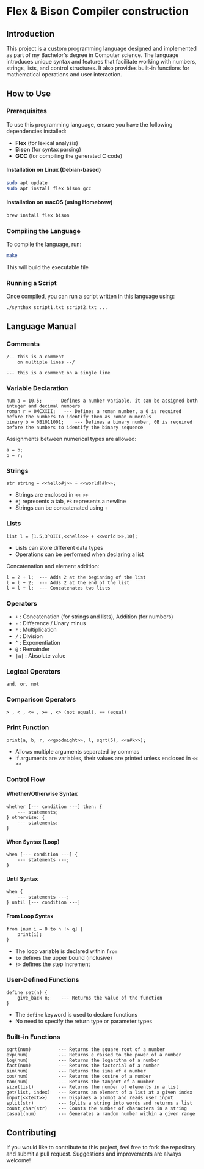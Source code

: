 # Flex & Bison Compiler construction

## Introduction
This project is a custom programming language designed and implemented as part of my Bachelor's degree in Computer science. The language introduces unique syntax and features that facilitate working with numbers, strings, lists, and control structures. It also provides built-in functions for mathematical operations and user interaction.

## How to Use
### Prerequisites
To use this programming language, ensure you have the following dependencies installed:
- **Flex** (for lexical analysis)
- **Bison** (for syntax parsing)
- **GCC** (for compiling the generated C code)

#### Installation on Linux (Debian-based)
```sh
sudo apt update
sudo apt install flex bison gcc
```

#### Installation on macOS (using Homebrew)
```sh
brew install flex bison
```

### Compiling the Language
To compile the language, run:
```sh
make
```
This will build the executable file

### Running a Script
Once compiled, you can run a script written in this language using:
```sh
./synthax script1.txt script2.txt ...
```

## Language Manual
### Comments
```text
/-- this is a comment
    on multiple lines --/

--- this is a comment on a single line
```

### Variable Declaration
```text
num a = 10.5;   --- Defines a number variable, it can be assigned both integer and decimal numbers
roman r = 0MCXXII;   --- Defines a roman number, a 0 is required before the numbers to identify them as roman numerals
binary b = 0B1011001;    --- Defines a binary number, 0B is required before the numbers to identify the binary sequence
```

Assignments between numerical types are allowed:
```text
a = b;
b = r;
```

### Strings
```text
str string = <<hello#j>> + <<world!#k>>;
```
- Strings are enclosed in `<< >>`
- `#j` represents a tab, `#k` represents a newline
- Strings can be concatenated using `+`

### Lists
```text
list l = [1.5,3^0III,<<hello>> + <<world!>>,10];
```
- Lists can store different data types
- Operations can be performed when declaring a list

Concatenation and element addition:
```text
l = 2 + l;  --- Adds 2 at the beginning of the list
l = l + 2;  --- Adds 2 at the end of the list
l = l + l;  --- Concatenates two lists
```

### Operators
- `+` : Concatenation (for strings and lists), Addition (for numbers)
- `-` : Difference / Unary minus
- `*` : Multiplication
- `/` : Division
- `^` : Exponentiation
- `@` : Remainder
- `|a|` : Absolute value

### Logical Operators
```text
and, or, not
```

### Comparison Operators
```text
> , < , <= , >= , <> (not equal), == (equal)
```

### Print Function
```text
print(a, b, r, <<goodnight>>, l, sqrt(5), <<a#k>>);
```
- Allows multiple arguments separated by commas
- If arguments are variables, their values are printed unless enclosed in `<< >>`

### Control Flow
#### Whether/Otherwise Syntax
```text
whether [--- condition ---] then: {
    --- statements;
} otherwise: {
    --- statements;
}
```

#### When Syntax (Loop)
```text
when [--- condition ---] {
    --- statements ---;
}
```

#### Until Syntax
```text
when {
    --- statements ---;
} until [--- condition ---]
```

#### From Loop Syntax
```text
from [num i = 0 to n !> q] {
    print(i);
}
```
- The loop variable is declared within `from`
- `to` defines the upper bound (inclusive)
- `!>` defines the step increment

### User-Defined Functions
```text
define set(n) {
    give_back n;    --- Returns the value of the function
}
```
- The `define` keyword is used to declare functions
- No need to specify the return type or parameter types

### Built-in Functions
```text
sqrt(num)          --- Returns the square root of a number
exp(num)           --- Returns e raised to the power of a number
log(num)           --- Returns the logarithm of a number
fact(num)          --- Returns the factorial of a number
sin(num)           --- Returns the sine of a number
cos(num)           --- Returns the cosine of a number
tan(num)           --- Returns the tangent of a number
size(list)         --- Returns the number of elements in a list
get(list, index)   --- Returns an element of a list at a given index
input(<<text>>)    --- Displays a prompt and reads user input
split(str)         --- Splits a string into words and returns a list
count_char(str)    --- Counts the number of characters in a string
casual(num)        --- Generates a random number within a given range
```

## Contributing
If you would like to contribute to this project, feel free to fork the repository and submit a pull request. Suggestions and improvements are always welcome!
